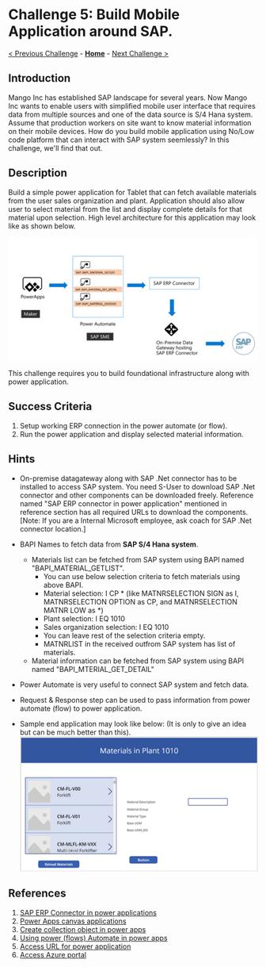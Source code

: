 # Challenge 5: Build Mobile Application around SAP. 

[< Previous Challenge](./04-BusinessContinuity-and-DR.md) - **[Home](../README.md)** - [Next Challenge >](./06-Start-Stop-Automation.md)

## Introduction

Mango Inc has established SAP landscape for several years. Now Mango Inc wants to enable users with simplified mobile user interface that requires data from multiple sources and one of the data source is S/4 Hana system. Assume that production workers on site want to know material information on their mobile devices. How do you build mobile application using No/Low code platform that can interact with SAP system seemlessly? In this challenge, we'll find that out.

## Description

Build a simple power application for Tablet that can  fetch available materials from the user sales organization and plant. Application should also allow user to select material from the list and display complete details for that material upon selection. High level architecture for this application may look like as shown below. 

![](Images/Challenge5-SampleArchiteture.png)

This challenge requires you to build foundational infrastructure along with power application. 

## Success Criteria

1. Setup working ERP connection in the power automate (or flow).
2. Run the power application and display selected material information. 

## Hints

- On-premise datagateway along with SAP .Net connector has to be installed to access SAP system. You need S-User to download SAP .Net connector and other components can be downloaded freely. Reference named "SAP ERP connector in power application" mentioned in reference section has all required URLs to download the components. [Note: If you are a Internal Microsoft employee, ask coach for SAP .Net connector location.]
- BAPI Names to fetch data from **SAP S/4 Hana system**.
	- Materials list can be fetched from SAP system using BAPI named "BAPI_MATERIAL_GETLIST".
		- You can use below selection criteria to fetch materials using above BAPI.
		- Material selection: I CP * (like MATNRSELECTION SIGN as I, MATNRSELECTION OPTION as CP, and MATNRSELECTION MATNR LOW as *)
		- Plant selection: I EQ 1010
		- Sales organization selection: I EQ 1010
		- You can leave rest of the selection criteria empty. 
		- MATNRLIST in the received outfrom SAP system has list of materials. 
	- Material information can be fetched from SAP system using BAPI named "BAPI_MTERIAL_GET_DETAIL"

- Power Automate is very useful to connect SAP system and fetch data. 
- Request & Response step can be used to pass information from power automate (flow) to power application. 
- Sample end application may look like below: (It is only to give an idea but can be much better than this).
![](Images/Challenge5-SampleApplicationScreen.png)

## References

1. [SAP ERP Connector in power applications](https://powerapps.microsoft.com/en-us/blog/introducing-the-sap-erp-connector/)
2. [Power Apps canvas applications](https://docs.microsoft.com/en-us/powerapps/maker/canvas-apps/) 
3. [Create collection object in power apps](https://docs.microsoft.com/en-us/powerapps/maker/canvas-apps/create-update-collection)
4. [Using power (flows) Automate in power apps](https://docs.microsoft.com/en-us/powerapps/maker/canvas-apps/using-logic-flows)
5. [Access URL for power application](https://make.powerapps.com/)
6. [Access Azure portal](https://portal.azure.com/) 




